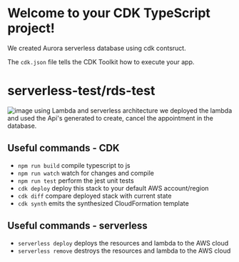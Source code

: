 # Welcome to your CDK TypeScript project!
We created Aurora serverless database using cdk contsruct. 

The `cdk.json` file tells the CDK Toolkit how to execute your app.

# serverless-test/rds-test
![image](https://github.com/MeghanaShanubhogh/Booking-Appointment/assets/115886543/3a7286dc-8f47-429d-9401-fc7fb11edda5)
using Lambda and serverless architecture we deployed the lambda and used the Api's generated to create, cancel the appointment in the database.

## Useful commands - CDK
 * `npm run build`   compile typescript to js
 * `npm run watch`   watch for changes and compile
 * `npm run test`    perform the jest unit tests
 * `cdk deploy`      deploy this stack to your default AWS account/region
 * `cdk diff`        compare deployed stack with current state
 * `cdk synth`       emits the synthesized CloudFormation template


## Useful commands - serverless
* `serverless deploy`   deploys the resources and lambda to the AWS cloud
* `serverless remove`   destroys the resources and lambda to the AWS cloud
